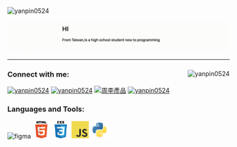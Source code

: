 <p align="left"> <img src="https://komarev.com/ghpvc/?username=yanpin0524&label=Profile%20views&color=0e75b6&style=flat" alt="yanpin0524" /> </p>

<img src="giphy.gif">
<hr>
<div align="left">
<p><img align="right" src="https://github-readme-stats.vercel.app/api/top-langs?username=yanpin0524&show_icons=true&locale=en&layout=compact" alt="yanpin0524" /></p>  
  
<h3>Connect with me:</h3>
<p>
<a href="https://codepen.io/yanpin0524" target="_blank"><img align="center" src="https://raw.githubusercontent.com/rahuldkjain/github-profile-readme-generator/master/src/images/icons/Social/codepen.svg" alt="yanpin0524" height="30" width="40" /></a>
<a href="https://twitter.com/yanpin0524" target="_blank"><img align="center" src="https://raw.githubusercontent.com/rahuldkjain/github-profile-readme-generator/master/src/images/icons/Social/twitter.svg" alt="yanpin0524" height="30" width="40" /></a>
<a href="https://linkedin.com/in/周李彥品" target="_blank"><img align="center" src="https://raw.githubusercontent.com/rahuldkjain/github-profile-readme-generator/master/src/images/icons/Social/linked-in-alt.svg" alt="周李彥品" height="30" width="40" /></a>
<a href="https://instagram.com/yanpin0524" target="_blank"><img align="center" src="https://raw.githubusercontent.com/rahuldkjain/github-profile-readme-generator/master/src/images/icons/Social/instagram.svg" alt="yanpin0524" height="30" width="40" /></a>
</p>

<h3>Languages and Tools:</h3>
<p>
    <img src="https://www.vectorlogo.zone/logos/figma/figma-icon.svg" alt="figma" width="40" height="40"/> 
    <img src="https://raw.githubusercontent.com/devicons/devicon/master/icons/html5/html5-original-wordmark.svg" alt="html5" width="40" height="40"/> 
    <img src="https://raw.githubusercontent.com/devicons/devicon/master/icons/css3/css3-original-wordmark.svg" alt="css3" width="40" height="40"/> 
    <img src="https://raw.githubusercontent.com/devicons/devicon/master/icons/javascript/javascript-original.svg" alt="javascript" width="40" height="40"/> 
    <img src="https://raw.githubusercontent.com/devicons/devicon/master/icons/python/python-original.svg" alt="python" width="40" height="40"/> 
</p>
<div>
  
